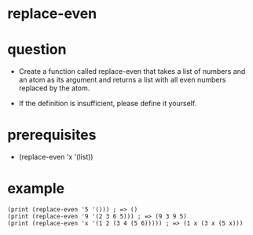 # replace-even

# question
- Create a function called replace-even that takes a list of numbers and an atom as its argument and returns a list with all even numbers replaced by the atom.

- If the definition is insufficient, please define it yourself.

# prerequisites
- (replace-even 'x '(list))  

# example

```
(print (replace-even '5 '())) ; => ()
(print (replace-even '9 '(2 3 6 5))) ; => (9 3 9 5)
(print (replace-even 'x '(1 2 (3 4 (5 6))))) ; => (1 x (3 x (5 x)))
```